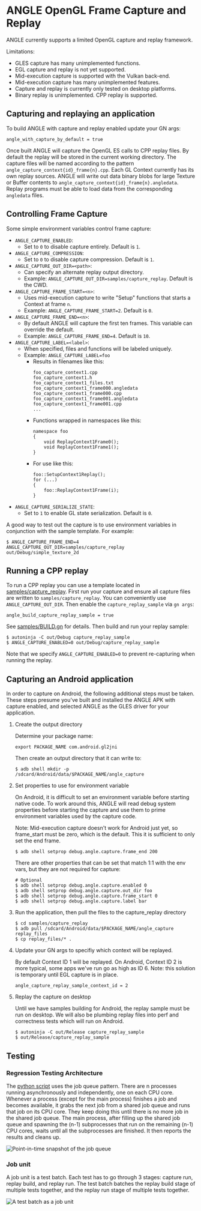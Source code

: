 # ANGLE OpenGL Frame Capture and Replay

ANGLE currently supports a limited OpenGL capture and replay framework.

Limitations:

 * GLES capture has many unimplemented functions.
 * EGL capture and replay is not yet supported.
 * Mid-execution capture is supported with the Vulkan back-end.
 * Mid-execution capture has many unimplemented features.
 * Capture and replay is currently only tested on desktop platforms.
 * Binary replay is unimplemented. CPP replay is supported.

## Capturing and replaying an application

To build ANGLE with capture and replay enabled update your GN args:

```
angle_with_capture_by_default = true
```

Once built ANGLE will capture the OpenGL ES calls to CPP replay files. By default the replay will be
stored in the current working directory. The capture files will be named according to the pattern
`angle_capture_context{id}_frame{n}.cpp`. Each GL Context currently has its own replay sources.
ANGLE will write out data binary blobs for large Texture or Buffer contents to
`angle_capture_context{id}_frame{n}.angledata`. Replay programs must be able to load data from the
corresponding `angledata` files.

## Controlling Frame Capture

Some simple environment variables control frame capture:

 * `ANGLE_CAPTURE_ENABLED`:
   * Set to `0` to disable capture entirely. Default is `1`.
 * `ANGLE_CAPTURE_COMPRESSION`:
   * Set to `0` to disable capture compression. Default is `1`.
 * `ANGLE_CAPTURE_OUT_DIR=<path>`:
   * Can specify an alternate replay output directory.
   * Example: `ANGLE_CAPTURE_OUT_DIR=samples/capture_replay`. Default is the CWD.
 * `ANGLE_CAPTURE_FRAME_START=<n>`:
   * Uses mid-execution capture to write "Setup" functions that starts a Context at frame `n`.
   * Example: `ANGLE_CAPTURE_FRAME_START=2`. Default is `0`.
 * `ANGLE_CAPTURE_FRAME_END=<n>`:
   * By default ANGLE will capture the first ten frames. This variable can override the default.
   * Example: `ANGLE_CAPTURE_FRAME_END=4`. Default is `10`.
 * `ANGLE_CAPTURE_LABEL=<label>`:
   * When specified, files and functions will be labeled uniquely.
   * Example: `ANGLE_CAPTURE_LABEL=foo`
     * Results in filenames like this:
       ```
       foo_capture_context1.cpp
       foo_capture_context1.h
       foo_capture_context1_files.txt
       foo_capture_context1_frame000.angledata
       foo_capture_context1_frame000.cpp
       foo_capture_context1_frame001.angledata
       foo_capture_context1_frame001.cpp
       ...
       ```
     * Functions wrapped in namespaces like this:
       ```
       namespace foo
       {
           void ReplayContext1Frame0();
           void ReplayContext1Frame1();
       }
       ```
     * For use like this:
       ```
       foo::SetupContext1Replay();
       for (...)
       {
           foo::ReplayContext1Frame(i);
       }
       ```
 * `ANGLE_CAPTURE_SERIALIZE_STATE`:
   * Set to `1` to enable GL state serialization. Default is `0`.

A good way to test out the capture is to use environment variables in conjunction with the sample
template. For example:

```
$ ANGLE_CAPTURE_FRAME_END=4 ANGLE_CAPTURE_OUT_DIR=samples/capture_replay out/Debug/simple_texture_2d
```

## Running a CPP replay

To run a CPP replay you can use a template located in
[samples/capture_replay](../samples/capture_replay). First run your capture and ensure all capture
files are written to `samples/capture_replay`. You can conveniently use `ANGLE_CAPTURE_OUT_DIR`.
Then enable the `capture_replay_sample` via `gn args`:

```
angle_build_capture_replay_sample = true
```

See [samples/BUILD.gn](../samples/BUILD.gn) for details. Then build and run your replay sample:

```
$ autoninja -C out/Debug capture_replay_sample
$ ANGLE_CAPTURE_ENABLED=0 out/Debug/capture_replay_sample
```

Note that we specify `ANGLE_CAPTURE_ENABLED=0` to prevent re-capturing when running the replay.

## Capturing an Android application

In order to capture on Android, the following additional steps must be taken. These steps
presume you've built and installed the ANGLE APK with capture enabled, and selected ANGLE
as the GLES driver for your application.

1. Create the output directory

    Determine your package name:
    ```
    export PACKAGE_NAME com.android.gl2jni
    ```
    Then create an output directory that it can write to:
    ```
    $ adb shell mkdir -p /sdcard/Android/data/$PACKAGE_NAME/angle_capture
    ```

2. Set properties to use for environment variable

    On Android, it is difficult to set an environment variable before starting native code.
    To work around this, ANGLE will read debug system properties before starting the capture
    and use them to prime environment variables used by the capture code.

    Note: Mid-execution capture doesn't work for Android just yet, so frame_start must be
    zero, which is the default. This it is sufficient to only set the end frame.
    ```
    $ adb shell setprop debug.angle.capture.frame_end 200
    ```

    There are other properties that can be set that match 1:1 with the env vars, but
    they are not required for capture:
    ```
    # Optional
    $ adb shell setprop debug.angle.capture.enabled 0
    $ adb shell setprop debug.angle.capture.out_dir foo
    $ adb shell setprop debug.angle.capture.frame_start 0
    $ adb shell setprop debug.angle.capture.label bar
    ```

3.  Run the application, then pull the files to the capture_replay directory
    ```
    $ cd samples/capture_replay
    $ adb pull /sdcard/Android/data/$PACKAGE_NAME/angle_capture replay_files
    $ cp replay_files/* .
    ```

4. Update your GN args to specifiy which context will be replayed.

    By default Context ID 1 will be replayed. On Android, Context ID 2 is more typical, some apps
    we've run go as high as ID 6.
    Note: this solution is temporary until EGL capture is in place.
    ```
    angle_capture_replay_sample_context_id = 2
    ```

5. Replay the capture on desktop

    Until we have samples building for Android, the replay sample must be run on desktop.
    We will also be plumbing replay files into perf and correctness tests which will run on Android.
    ```
    $ autoninja -C out/Release capture_replay_sample
    $ out/Release/capture_replay_sample
    ```

## Testing

### Regression Testing Architecture
The [python script](http://shortn/_PkfzeeeJC3) uses the job queue pattern. There are n processes running asynchronously and independently, one on each CPU core. Whenever a process (except for the main process) finishes a job and becomes available, it grabs the next job from a shared job queue and runs that job on its CPU core. They keep doing this until there is no more job in the shared job queue. The main process, after filling up the shared job queue and spawning the (n-1) subprocesses that run on the remaining (n-1) CPU cores, waits until all the subprocesses are finished. It then reports the results and cleans up.

![Point-in-time snapshot of the job queue](https://screenshot.googleplex.com/w2QY5ui5FMg.png)

### Job unit
A job unit is a test batch. Each test has to go through 3 stages: capture run, replay build, and replay run. The test batch batches the replay build stage of multiple tests together, and the replay run stage of multiple tests together.

![A test batch as a job unit](https://screenshot.googleplex.com/A4w8ogsnfLw.png)
